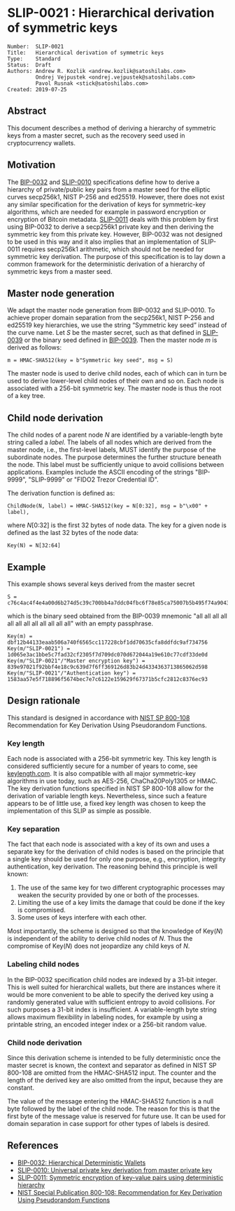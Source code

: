 # SLIP-0021 : Hierarchical derivation of symmetric keys

```
Number:  SLIP-0021
Title:   Hierarchical derivation of symmetric keys
Type:    Standard
Status:  Draft
Authors: Andrew R. Kozlik <andrew.kozlik@satoshilabs.com>
         Ondrej Vejpustek <ondrej.vejpustek@satoshilabs.com>
         Pavol Rusnak <stick@satoshilabs.com>
Created: 2019-07-25
```

## Abstract

This document describes a method of deriving a hierarchy of symmetric keys from a master secret, such as the recovery seed used in cryptocurrency wallets.

## Motivation

The [BIP-0032](https://github.com/bitcoin/bips/blob/master/bip-0032.mediawiki) and [SLIP-0010](https://github.com/satoshilabs/slips/blob/master/slip-0010.md) specifications define how to derive a hierarchy of private/public key pairs from a master seed for the elliptic curves secp256k1, NIST P-256 and ed25519. However, there does not exist any similar specification for the derivation of keys for symmetric-key algorithms, which are needed for example in password encryption or encryption of Bitcoin metadata. [SLIP-0011](https://github.com/satoshilabs/slips/blob/master/slip-0010.md) deals with this problem by first using BIP-0032 to derive a secp256k1 private key and then deriving the symmetric key from this private key. However, BIP-0032 was not designed to be used in this way and it also implies that an implementation of SLIP-0011 requires secp256k1 arithmetic, which should not be needed for symmetric key derivation. The purpose of this specification is to lay down a common framework for the deterministic derivation of a hierarchy of symmetric keys from a master seed.

## Master node generation

We adapt the master node generation from BIP-0032 and SLIP-0010. To achieve proper domain separation from the secp256k1, NIST P-256 and ed25519 key hierarchies, we use the string “Symmetric key seed” instead of the curve name. Let *S* be the master secret, such as that defined in [SLIP-0039](https://github.com/satoshilabs/slips/blob/master/slip-0039.md) or the binary seed defined in [BIP-0039](https://github.com/bitcoin/bips/blob/master/bip-0039.mediawiki). Then the master node *m* is derived as follows:

```
m = HMAC-SHA512(key = b"Symmetric key seed", msg = S)
```

The master node is used to derive child nodes, each of which can in turn be used to derive lower-level child nodes of their own and so on. Each node is associated with a 256-bit symmetric key. The master node is thus the root of a key tree.

## Child node derivation

The child nodes of a parent node *N* are identified by a variable-length byte string called a *label*. The labels of all nodes which are derived from the master node, i.e., the first-level labels, MUST identify the purpose of the subordinate nodes. The purpose determines the further structure beneath the node. This label must be sufficiently unique to avoid collisions between applications. Examples include the ASCII encoding of the strings "BIP-9999", "SLIP-9999" or "FIDO2 Trezor Credential ID".

The derivation function is defined as:

```
ChildNode(N, label) = HMAC-SHA512(key = N[0:32], msg = b"\x00" + label),
```

where *N*[0:32] is the first 32 bytes of node data. The key for a given node is defined as the last 32 bytes of the node data:

```
Key(N) = N[32:64]
```

## Example

This example shows several keys derived from the master secret

```
S = c76c4ac4f4e4a00d6b274d5c39c700bb4a7ddc04fbc6f78e85ca75007b5b495f74a9043eeb77bdd53aa6fc3a0e31462270316fa04b8c19114c8798706cd02ac8
```

which is the binary seed obtained from the BIP-0039 mnemonic "all all all all all all all all all all all all" with an empty passphrase.

```
Key(m) = dbf12b44133eaab506a740f6565cc117228cbf1dd70635cfa8ddfdc9af734756
Key(m/"SLIP-0021") = 1d065e3ac1bbe5c7fad32cf2305f7d709dc070d672044a19e610c77cdf33de0d
Key(m/"SLIP-0021"/"Master encryption key") = 839e97021f92bbf4e18c9c639d7f6ff369126d83b24d4334363713865062d598
Key(m/"SLIP-0021"/"Authentication key") = 1583aa57e5f718896f5674bec7e7c6122e159629f67371b5cfc2812c8376ec93
```

## Design rationale

This standard is designed in accordance with [NIST SP 800-108](https://nvlpubs.nist.gov/nistpubs/Legacy/SP/nistspecialpublication800-108.pdf) Recommendation for Key Derivation Using Pseudorandom Functions.

### Key length

Each node is associated with a 256-bit symmetric key. This key length is considered sufficiently secure for a number of years to come, see [keylength.com](https://www.keylength.com/en/compare/). It is also compatible with all major symmetric-key algorithms in use today, such as AES-256, ChaCha20Poly1305 or HMAC. The key derivation functions specified in NIST SP 800-108 allow for the derivation of variable length keys. Nevertheless, since such a feature appears to be of little use, a fixed key length was chosen to keep the implementation of this SLIP as simple as possible.

### Key separation

The fact that each node is associated with a key of its own and uses a separate key for the derivation of child nodes is based on the principle that a single key should be used for only one purpose, e.g., encryption, integrity authentication, key derivation. The reasoning behind this principle is well known:

1. The use of the same key for two different cryptographic processes may weaken the security provided by one or both of the processes.
2. Limiting the use of a key limits the damage that could be done if the key is compromised.
3. Some uses of keys interfere with each other.

Most importantly, the scheme is designed so that the knowledge of Key(*N*) is independent of the ability to derive child nodes of *N*. Thus the compromise of Key(*N*) does not jeopardize any child keys of *N*.

### Labeling child nodes

In the BIP-0032 specification child nodes are indexed by a 31-bit integer. This is well suited for hierarchical wallets, but there are instances where it would be more convenient to be able to specify the derived key using a randomly generated value with sufficient entropy to avoid collisions. For such purposes a 31-bit index is insufficient. A variable-length byte string allows maximum flexibility in labeling nodes, for example by using a printable string, an encoded integer index or a 256-bit random value.

### Child node derivation

Since this derivation scheme is intended to be fully deterministic once the master secret is known, the context and separator as defined in NIST SP 800-108 are omitted from the HMAC-SHA512 input. The counter and the length of the derived key are also omitted from the input, because they are constant.

The value of the message entering the HMAC-SHA512 function is a null byte followed by the label of the child node. The reason for this is that the first byte of the message value is reserved for future use. It can be used for domain separation in case support for other types of labels is desired.

## References

* [BIP-0032: Hierarchical Deterministic Wallets](https://github.com/bitcoin/bips/blob/master/bip-0032.mediawiki)
* [SLIP-0010: Universal private key derivation from master private key](https://github.com/satoshilabs/slips/blob/master/slip-0010.md)
* [SLIP-0011: Symmetric encryption of key-value pairs using deterministic hierarchy](https://github.com/satoshilabs/slips/blob/master/slip-0010.md)
* [NIST Special Publication 800-108: Recommendation for Key Derivation Using Pseudorandom Functions](https://nvlpubs.nist.gov/nistpubs/Legacy/SP/nistspecialpublication800-108.pdf)
